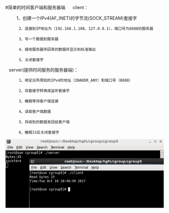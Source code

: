 #简单的时间客户端和服务器端
  
    client：
    
          1、创建一个IPv4(AF_INET)的字节流(SOCK_STREAM)套接字

          2、连接到IP地址为（192.168.1.108、127.0.0.1），端口号为8888的服务器

          3、写一个数据到服务器

          4、接收服务器传回来的数据并显示到标准输出

          5、关闭套接字
          
          
    server(提供时间服务的服务器端)：
    
          1、绑定众所周知的IPv4的地址（INADDR_ANY）和端口号（8888）

          2、将套接字转换成监听套接字

          3、睡眠等待客户端连接

          4、读取客户端数据

          5、将收到的数据发回给客户端

          6、睡眠1S后关闭套接字
    

![image](https://github.com/210843013/server_client/blob/master/time/result.png)
